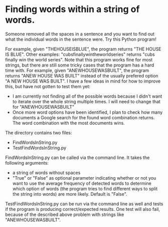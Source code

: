 # Finding words within a string of words.

Someone removed all the spaces in a sentence and you want to find out what the individual words in the sentence were. Try this Python program!

For example, given "THEHOUSEISBLUE", the program returns "THE HOUSE IS BLUE". Other examples: "cubsfinallywintheworldseries" returns "cubs finally win the world series".
Note that this program works fine for most strings, but there are still some tricky cases that the program has a hard time with. For example, given "ANEWHOUSEWASBUILT", the program returns "ANEW HOUSE WAS BUILT" instead of the usually prefered option "A NEW HOUSE WAS BUILT". I have a few ideas in mind for how to improve this, but have not gotten to test them yet:

- I am currently not finding all of the possible words because I didn't want to iterate over the whole string multiple times. I will need to change that for "ANEWHOUSEWASBUILT"
- Once more word options have been identified, I plan to check how many documents a Google search for the found word combination returns. The word combination with the most documents wins. 


The directory contains two files:

- FindWordsInString.py
- TestFindWordsInString.py

FindWordsInString.py can be called via the command line. It takes the following arguments:
 - a string of words without spaces
 - "True" or "False" as optional parameter indicating whether or not you want to use the average frequency of detected words to determine which option of words (the program tries to find different ways to split the string into words) are more likely. Default is "False".

TestFindWordsInString.py can be run via the command line as well and tests if the program is producing correct/expected results. One test will also fail, because of the described above problem with strings like "ANEWHOUSEWASBUILT". 